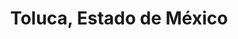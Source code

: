 ---
title: Toluca, Estado de México
url: /toluca-estado-de-mexico/
latitude: 19.369
longitude: -99.759
---